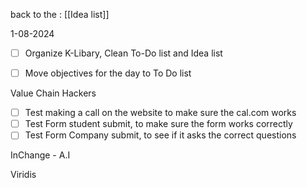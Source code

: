 back to the : [[Idea list]]

1-08-2024


- [ ] Organize K-Libary, Clean To-Do list and Idea list
- [ ] Move objectives for the day to To Do list



Value Chain Hackers
- [ ] Test making a call on the website to make sure the cal.com works
- [ ] Test Form student submit, to make sure the form works correctly
- [ ] Test Form Company submit, to see if it asks the correct questions

InChange - A.I

Viridis



